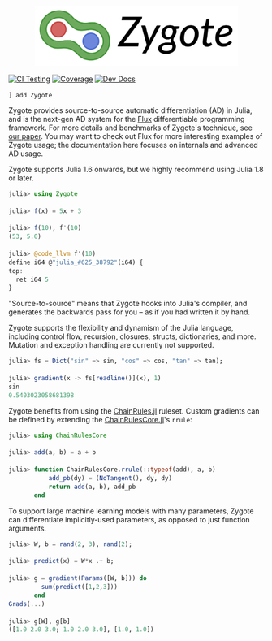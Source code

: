 <p align="center">
<img width="400px" src="https://raw.githubusercontent.com/FluxML/fluxml.github.io/master/zygote.png"/>
</p>

<!-- [![Build Status](https://travis-ci.org/FluxML/Zygote.jl.svg?branch=master)](https://travis-ci.org/FluxML/Zygote.jl) -->
[![CI Testing](https://github.com/FluxML/Zygote.jl/workflows/CI/badge.svg)](https://github.com/FluxML/Zygote.jl/actions)
[![Coverage](https://codecov.io/gh/FluxML/Zygote.jl/branch/master/graph/badge.svg)](https://codecov.io/gh/FluxML/Zygote.jl) 
[![Dev Docs](https://img.shields.io/badge/docs-dev-blue.svg)](https://fluxml.ai/Zygote.jl/dev)

`] add Zygote`

Zygote provides source-to-source automatic differentiation (AD) in Julia, and is the next-gen AD system for the [Flux](https://github.com/FluxML/Flux.jl) differentiable programming framework. For more details and benchmarks of Zygote's technique, see [our paper](https://arxiv.org/abs/1810.07951). You may want to check out Flux for more interesting examples of Zygote usage; the documentation here focuses on internals and advanced AD usage.

Zygote supports Julia 1.6 onwards, but we highly recommend using Julia 1.8 or later.

```julia
julia> using Zygote

julia> f(x) = 5x + 3

julia> f(10), f'(10)
(53, 5.0)

julia> @code_llvm f'(10)
define i64 @"julia_#625_38792"(i64) {
top:
  ret i64 5
}
```

"Source-to-source" means that Zygote hooks into Julia's compiler, and generates the backwards pass for you – as if you had written it by hand.

Zygote supports the flexibility and dynamism of the Julia language, including control flow, recursion, closures, structs, dictionaries, and more.
Mutation and exception handling are currently not supported.

```julia
julia> fs = Dict("sin" => sin, "cos" => cos, "tan" => tan);

julia> gradient(x -> fs[readline()](x), 1)
sin
0.5403023058681398
```

Zygote benefits from using the [ChainRules.jl](https://github.com/JuliaDiff/ChainRules.jl) ruleset.
Custom gradients can be defined by extending the [ChainRulesCore.jl](https://github.com/JuliaDiff/ChainRulesCore.jl)'s `rrule`:

```julia
julia> using ChainRulesCore

julia> add(a, b) = a + b

julia> function ChainRulesCore.rrule(::typeof(add), a, b)
           add_pb(dy) = (NoTangent(), dy, dy)
           return add(a, b), add_pb
       end
```

To support large machine learning models with many parameters, Zygote can differentiate implicitly-used parameters, as opposed to just function arguments.

```julia
julia> W, b = rand(2, 3), rand(2);

julia> predict(x) = W*x .+ b;

julia> g = gradient(Params([W, b])) do
         sum(predict([1,2,3]))
       end
Grads(...)

julia> g[W], g[b]
([1.0 2.0 3.0; 1.0 2.0 3.0], [1.0, 1.0])
```
